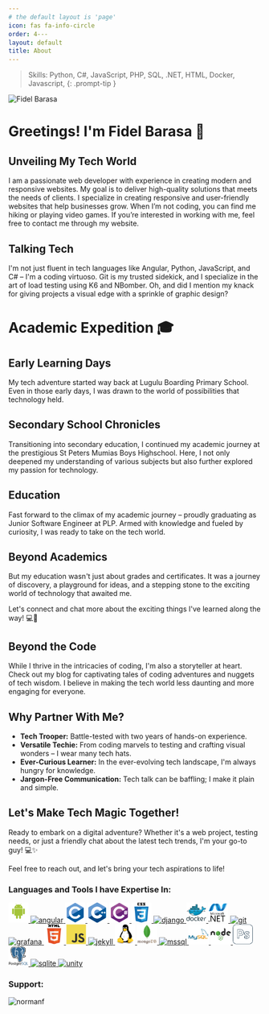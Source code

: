 ```yaml
---
# the default layout is 'page'
icon: fas fa-info-circle
order: 4---
layout: default
title: About
---
```


> Skills: Python, C#, JavaScript, PHP, SQL, .NET, HTML, Docker, Javascript, 
{: .prompt-tip }


![Fidel Barasa](https://media.licdn.com/dms/image/D4E03AQGnk6X6JbinQQ/profile-displayphoto-shrink_800_800/0/1718227637299?e=1727308800&v=beta&t=YY8uchD3F_zA_m-uukCRt_Ea8gKebem0EP69n-cpNGU)


# Greetings! I'm Fidel Barasa 👋

## Unveiling My Tech World

I am a passionate web developer with experience in creating modern and responsive websites.
My goal is to deliver high-quality solutions that meets the needs of clients.  I specialize in creating responsive and user-friendly websites that help businesses grow. When I’m not coding, you can find me hiking or playing video games. If you’re interested in working with me, feel free to contact me through my website.
            

## Talking Tech

I'm not just fluent in tech languages like Angular, Python, JavaScript, and C# – I'm a coding virtuoso. Git is my trusted sidekick, and I specialize in the art of load testing using K6 and NBomber. Oh, and did I mention my knack for giving projects a visual edge with a sprinkle of graphic design?



# Academic Expedition 🎓

## Early Learning Days

My tech adventure started way back at Lugulu Boarding Primary School. Even in those early days, I was drawn to the world of possibilities that technology held.

## Secondary School Chronicles

Transitioning into secondary education, I continued my academic journey at the prestigious St Peters Mumias Boys Highschool. Here, I not only deepened my understanding of various subjects but also further explored my passion for technology.


## Education

Fast forward to the climax of my academic journey – proudly graduating as Junior Software Engineer at PLP. Armed with knowledge and fueled by curiosity, I was ready to take on the tech world.

## Beyond Academics

But my education wasn't just about grades and certificates. It was a journey of discovery, a playground for ideas, and a stepping stone to the exciting world of technology that awaited me.

Let's connect and chat more about the exciting things I've learned along the way! 💻🚀

## Beyond the Code

While I thrive in the intricacies of coding, I'm also a storyteller at heart. Check out my blog for captivating tales of coding adventures and nuggets of tech wisdom. I believe in making the tech world less daunting and more engaging for everyone.

## Why Partner With Me?

- **Tech Trooper:** Battle-tested with two years of hands-on experience.
- **Versatile Techie:** From coding marvels to testing and crafting visual wonders – I wear many tech hats.
- **Ever-Curious Learner:** In the ever-evolving tech landscape, I'm always hungry for knowledge.
- **Jargon-Free Communication:** Tech talk can be baffling; I make it plain and simple.

## Let's Make Tech Magic Together!

Ready to embark on a digital adventure? Whether it's a web project, testing needs, or just a friendly chat about the latest tech trends, I'm your go-to guy! 💻✨

Feel free to reach out, and let's bring your tech aspirations to life!



<h3 align="left">Languages and Tools I have Expertise In:</h3>
<p align="left"> <a href="https://developer.android.com" target="_blank" rel="noreferrer"> <img src="https://raw.githubusercontent.com/devicons/devicon/master/icons/android/android-original-wordmark.svg" alt="android" width="40" height="40"/> </a> <a href="https://angular.io" target="_blank" rel="noreferrer"> <img src="https://angular.io/assets/images/logos/angular/angular.svg" alt="angular" width="40" height="40"/> </a> <a href="https://www.cprogramming.com/" target="_blank" rel="noreferrer"> <img src="https://raw.githubusercontent.com/devicons/devicon/master/icons/c/c-original.svg" alt="c" width="40" height="40"/> </a> <a href="https://www.w3schools.com/cpp/" target="_blank" rel="noreferrer"> <img src="https://raw.githubusercontent.com/devicons/devicon/master/icons/cplusplus/cplusplus-original.svg" alt="cplusplus" width="40" height="40"/> </a> <a href="https://www.w3schools.com/cs/" target="_blank" rel="noreferrer"> <img src="https://raw.githubusercontent.com/devicons/devicon/master/icons/csharp/csharp-original.svg" alt="csharp" width="40" height="40"/> </a> <a href="https://www.w3schools.com/css/" target="_blank" rel="noreferrer"> <img src="https://raw.githubusercontent.com/devicons/devicon/master/icons/css3/css3-original-wordmark.svg" alt="css3" width="40" height="40"/> </a> <a href="https://www.djangoproject.com/" target="_blank" rel="noreferrer"> <img src="https://cdn.worldvectorlogo.com/logos/django.svg" alt="django" width="40" height="40"/> </a> <a href="https://www.docker.com/" target="_blank" rel="noreferrer"> <img src="https://raw.githubusercontent.com/devicons/devicon/master/icons/docker/docker-original-wordmark.svg" alt="docker" width="40" height="40"/> </a> <a href="https://dotnet.microsoft.com/" target="_blank" rel="noreferrer"> <img src="https://raw.githubusercontent.com/devicons/devicon/master/icons/dot-net/dot-net-original-wordmark.svg" alt="dotnet" width="40" height="40"/> </a> <a href="https://git-scm.com/" target="_blank" rel="noreferrer"> <img src="https://www.vectorlogo.zone/logos/git-scm/git-scm-icon.svg" alt="git" width="40" height="40"/> </a> <a href="https://grafana.com" target="_blank" rel="noreferrer"> <img src="https://www.vectorlogo.zone/logos/grafana/grafana-icon.svg" alt="grafana" width="40" height="40"/> </a> <a href="https://www.w3.org/html/" target="_blank" rel="noreferrer"> <img src="https://raw.githubusercontent.com/devicons/devicon/master/icons/html5/html5-original-wordmark.svg" alt="html5" width="40" height="40"/> </a> <a href="https://developer.mozilla.org/en-US/docs/Web/JavaScript" target="_blank" rel="noreferrer"> <img src="https://raw.githubusercontent.com/devicons/devicon/master/icons/javascript/javascript-original.svg" alt="javascript" width="40" height="40"/> </a> <a href="https://jekyllrb.com/" target="_blank" rel="noreferrer"> <img src="https://www.vectorlogo.zone/logos/jekyllrb/jekyllrb-icon.svg" alt="jekyll" width="40" height="40"/> </a> <a href="https://www.linux.org/" target="_blank" rel="noreferrer"> <img src="https://raw.githubusercontent.com/devicons/devicon/master/icons/linux/linux-original.svg" alt="linux" width="40" height="40"/> </a> <a href="https://www.mongodb.com/" target="_blank" rel="noreferrer"> <img src="https://raw.githubusercontent.com/devicons/devicon/master/icons/mongodb/mongodb-original-wordmark.svg" alt="mongodb" width="40" height="40"/> </a> <a href="https://www.microsoft.com/en-us/sql-server" target="_blank" rel="noreferrer"> <img src="https://www.svgrepo.com/show/303229/microsoft-sql-server-logo.svg" alt="mssql" width="40" height="40"/> </a> <a href="https://www.mysql.com/" target="_blank" rel="noreferrer"> <img src="https://raw.githubusercontent.com/devicons/devicon/master/icons/mysql/mysql-original-wordmark.svg" alt="mysql" width="40" height="40"/> </a> <a href="https://nodejs.org" target="_blank" rel="noreferrer"> <img src="https://raw.githubusercontent.com/devicons/devicon/master/icons/nodejs/nodejs-original-wordmark.svg" alt="nodejs" width="40" height="40"/> </a> <a href="https://www.photoshop.com/en" target="_blank" rel="noreferrer"> <img src="https://raw.githubusercontent.com/devicons/devicon/master/icons/photoshop/photoshop-line.svg" alt="photoshop" width="40" height="40"/> </a> <a href="https://www.postgresql.org" target="_blank" rel="noreferrer"> <img src="https://raw.githubusercontent.com/devicons/devicon/master/icons/postgresql/postgresql-original-wordmark.svg" alt="postgresql" width="40" height="40"/> </a> <a href="https://www.sqlite.org/" target="_blank" rel="noreferrer"> <img src="https://www.vectorlogo.zone/logos/sqlite/sqlite-icon.svg" alt="sqlite" width="40" height="40"/> </a> <a href="https://unity.com/" target="_blank" rel="noreferrer"> <img src="https://www.vectorlogo.zone/logos/unity3d/unity3d-icon.svg" alt="unity" width="40" height="40"/> </a> </p>


<h3 align="left">Support:</h3>
<p><a href="https://www.buymeacoffee.com/normanf"> <img align="left" src="https://cdn.buymeacoffee.com/buttons/v2/default-yellow.png" height="50" width="210" alt="normanf" />





